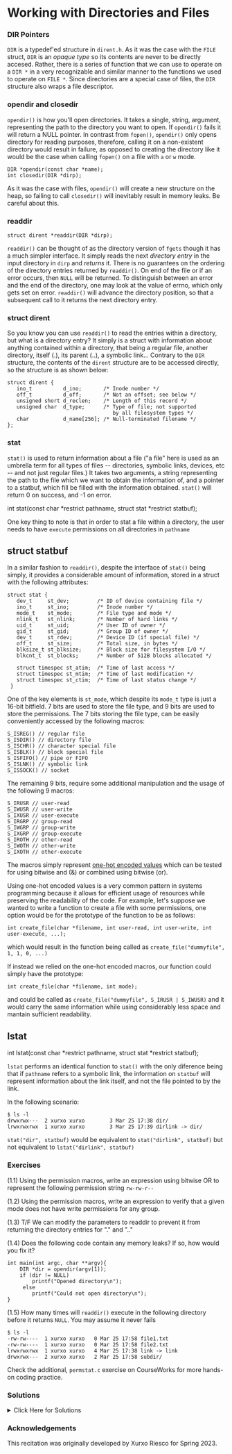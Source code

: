 # Working with Directories and Files

### DIR Pointers

`DIR`  is a typedef'ed structure in  `dirent.h`. As it was the case with the `FILE` struct, `DIR` is an _opaque type_ so its contents are never to be directly accesed. Rather, there is a series of function that we can use to operate on a `DIR *` in a very recognizable and similar manner to the functions we used to operate on `FILE *`. Since directories are a special case of files, the `DIR` structure also wraps a file descriptor.

### opendir and closedir

`opendir()`  is how you'll open directories. It takes a single, string, argument, representing the path to the directory you want to open. If  `opendir()` fails it will return a NULL pointer. In contrast from `fopen()`, `opendir()` only opens directory for reading purposes, therefore, calling it on a non-existent directory would result in failure, as opposed to creating the directory like it would be the case when calling `fopen()` on a file with `a` or `w` mode.

	DIR *opendir(const char *name);
	int closedir(DIR *dirp);

As it was the case with files, `opendir()` will create a new structure on the heap, so failing to call `closedir()` will inevitably result in memory leaks. Be careful about this.

### readdir

	struct dirent *readdir(DIR *dirp);
   
`readdir()` can be thought of as the directory version of `fgets` though it has a much simpler interface. It simply reads the next _directory entry_ in the input directory in `dirp` and *returns* it. There is no guarantees on the ordering of the directory entries returned by `readdir()`. On end of the file or if an error occurs, then `NULL` will be returned. To distinguish between an error and the end of the directory, one may look at the value of errno, which only gets set on error. `readdir()` will advance the directory position, so that a subsequent call to it returns the next directory entry. 

### struct dirent

So you know you can use `readdir()` to read the entries within a directory, but what is a directory entry? It simply is a struct with information about anything contained within a directory, that being a regular file, another directory, itself (.), its parent (..), a symbolic link... Contrary to the `DIR` structure, the contents of the `dirent` structure are to be accessed directly, so the structure is as shown below:

	struct dirent {
       ino_t          d_ino;       /* Inode number */
       off_t          d_off;       /* Not an offset; see below */
       unsigned short d_reclen;    /* Length of this record */
       unsigned char  d_type;      /* Type of file; not supported
                                      by all filesystem types */
       char           d_name[256]; /* Null-terminated filename */
	};
   
### stat

`stat()` is used to return information about a file ("a file" here is used as an umbrella term for all types of files -- directories, symbolic links, devices, etc -- and not just regular files.) It takes two arguments, a string representing the path to the file which we want to obtain the information of, and a pointer to a statbuf, which fill be filled with the information obtained. `stat()` will return 0 on success, and -1 on error.

   int stat(const char *restrict pathname,
            struct stat *restrict statbuf);
            
One key thing to note is that in order to stat a file within a directory, the user needs to have `execute` permissions on all directories in `pathname`
            
## struct statbuf

In a similar fashion to `readdir()`, despite the interface of `stat()` being simply, it provides a considerable amount of information, stored in a struct with the following attributes:

    struct stat {
       dev_t     st_dev;         /* ID of device containing file */
       ino_t     st_ino;         /* Inode number */
       mode_t    st_mode;        /* File type and mode */
       nlink_t   st_nlink;       /* Number of hard links */
       uid_t     st_uid;         /* User ID of owner */
       gid_t     st_gid;         /* Group ID of owner */
       dev_t     st_rdev;        /* Device ID (if special file) */
       off_t     st_size;        /* Total size, in bytes */
       blksize_t st_blksize;     /* Block size for filesystem I/O */
       blkcnt_t  st_blocks;      /* Number of 512B blocks allocated */

       struct timespec st_atim;  /* Time of last access */
       struct timespec st_mtim;  /* Time of last modification */
       struct timespec st_ctim;  /* Time of last status change */
     }

One of the key elements is `st_mode`, which despite its `mode_t` type is just a 16-bit bitfield. 7 bits are used to store the file type, and 9 bits are used to store the permissions. The 7 bits storing the file type, can be easily conveniently accessed by the following macros:

    S_ISREG() // regular file
    S_ISDIR() // directory file
    S_ISCHR() // character special file
    S_ISBLK() // block special file
    S_ISFIFO() // pipe or FIFO
    S_ISLNK() // symbolic link
    S_ISSOCK() // socket
           
The remaining 9 bits, require some additional manipulation and the usage of the following 9 macros:

    S_IRUSR // user-read
    S_IWUSR // user-write
    S_IXUSR // user-execute
    S_IRGRP // group-read
    S_IWGRP // group-write
    S_IXGRP // group-execute
    S_IROTH // other-read
    S_IWOTH // other-write
    S_IXOTH // other-execute
    
The macros simply represent [one-hot encoded values](https://en.wikipedia.org/wiki/One-hot) which can be tested for using bitwise and (&) or combined using bitwise (or).

Using one-hot encoded values is a very common pattern in systems programming because it allows for efficient usage of resources while preserving the readability of the code. For example, let's suppose we wanted to write a function to create a file with some permissions, one option would be for the prototype of the function to be as follows:

	int create_file(char *filename, int user-read, int user-write, int user-execute, ...);
  
which would result in the function being called as `create_file("dummyfile", 1, 1, 0, ...)` 

If instead we relied on the one-hot encoded macros, our function could simply have the prototype:

	int create_file(char *filename, int mode);
  
and could be called as `create_file("dummyfile", S_IRUSR | S_IWUSR)` and it would carry the same information while using considerably less space and mantain sufficient readability.

## lstat

int lstat(const char *restrict pathname,
                struct stat *restrict statbuf);

`lstat` performs an identical function to `stat()` with the only diference being that if `pathname` refers to a symbolic link, the information on `statbuf` will represent information about the link itself, and not the file pointed to by the link.

In the following scenario:

	$ ls -l
	drwxrwx---  2 xurxo xurxo        3 Mar 25 17:38 dir/
	lrwxrwxrwx  1 xurxo xurxo        3 Mar 25 17:39 dirlink -> dir/
  
`stat("dir", statbuf)` would be equivalent to `stat("dirlink", statbuf)` but not equivalent to `lstat("dirlink", statbuf)`


### Exercises

(1.1) Using the permission macros, write an expression using bitwise OR to represent the following permission string `rw-rw-r--`

(1.2) Using the permission macros, write an expression to verify that a given mode does not have write permissions for any group.

(1.3) T/F We can modify the parameters to readdir to prevent it from returning the directory entries for "." and ".."

(1.4) Does the following code contain any memory leaks? If so, how would you fix it?

	int main(int argc, char **argv){
	    DIR *dir = opendir(argv[1]);
	    if (dir != NULL)
	        printf("Opened directory\n");
	     else
	        printf("Could not open directory\n");
	}

(1.5) How many times will `readdir()` execute in the following directory before it returns `NULL`. You may assume it never fails

	$ ls -l
	-rw-rw----  1 xurxo xurxo   0 Mar 25 17:58 file1.txt
	-rw-rw----  1 xurxo xurxo   0 Mar 25 17:58 file2.txt
	lrwxrwxrwx  1 xurxo xurxo   4 Mar 25 17:38 link -> link
	drwxrwx---  2 xurxo xurxo   2 Mar 25 17:58 subdir/

Check the additional, `permstat.c` exercise on CourseWorks for more hands-on coding practice. 

### Solutions
<details><summary>Click Here for Solutions</summary>

(1.1) `(S_IRUSR | S_IWUSR | S_IRGRP | S_IWGRP | S_IROTH)`

(1.2) `(mode & (S_IWUSR | S_IWGRP | S_IWOTH)) == 0`

(1.3) False.

(1.4) Yes, it can be prevented calling `closedir()`

(1.5) 6
</details>

### Acknowledgements
This recitation was originally developed by Xurxo Riesco for Spring 2023.

